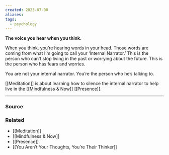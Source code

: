 ```yaml
---
created: 2023-07-08
aliases: 
tags:
  - psychology
---
```

**The voice you hear when you think.**

When you think, you’re hearing words in your head. Those words are coming from what I’m going to call your ‘Internal Narrator.’ This is the person who can’t stop living in the past or worrying about the future. This is the person who has fears and worries.

You are not your internal narrator. You’re the person who he’s talking to. 

[[Meditation]] is about learning how to silence the internal narrator to help live in the [[Mindfulness & Now]] [[Presence]].

---

### Source

### Related
- [[Meditation]] 
- [[Mindfulness & Now]] 
- [[Presence]] 
- [[You Aren’t Your Thoughts, You’re Their Thinker]]